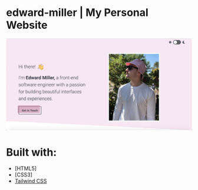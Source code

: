 # edward-miller | My Personal Website

![alt text](https://github.com/edmiller1/edward-miller.com/blob/master/landing.png?raw=true)

# Built with:
  * [HTML5]
  * [CSS3]
  * [Tailwind CSS](https://tailwindcss.com/)
